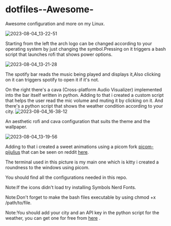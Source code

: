 # dotfiles--Awesome-
Awesome configuration and more on my Linux.

![2023-08-04_13-22-51](https://github.com/husseinhareb/dotfiles--Awesome-/assets/88323940/b4c9ad51-50a4-48bd-9d38-68f132e8ea65)

Starting from the left the arch logo can be changed according to your operating system by just changing the symbol.Pressing on it triggers a bash script that launches rofi that shows power options.

![2023-08-04_13-21-28](https://github.com/husseinhareb/dotfiles--Awesome-/assets/88323940/61a3a116-e3c6-4ebf-bd20-12da5f69b41a)

The spotify bar reads the music being played and displays it,Also clicking on it can triggers spotify to open it if it's not.

On the right there's a cava (Cross-platform Audio Visualizer) implemented into the bar itself written in python. Adding to that i created a custom script that helps the user read the mic volume and muting it by clicking on it.
And there's a python script that shows the weather condition according to your city.
![2023-08-04_16-38-12](https://github.com/husseinhareb/dotfiles--Awesome-/assets/88323940/e2f4d879-d2cd-4253-8b5e-590fae4aed2c)

An aesthetic rofi and cava configuration that suits the theme and the wallpaper.

![2023-08-04_13-19-56](https://github.com/husseinhareb/dotfiles--Awesome-/assets/88323940/47ee972e-d128-4e69-a40b-9e5e9f349b26)

Adding to that i created a sweet animations using a picom fork [picom-pijulius](https://github.com/pijulius/picom) that can be seen on reddit [here](https://www.reddit.com/r/unixporn/comments/15hxhdo/awesome_my_first_awesomewm_rice/?utm_source=share&utm_medium=web2x&context=3).

The terminal used in this picture is my main one which is kitty i created a roundness to the windows using picom.

You should find all the configurations needed in this repo.

Note:If the icons didn't load try installing Symbols Nerd Fonts.

Note:Don't forget to make the bash files executable by using  chmod +x /path/to/file.

Note:You should add your city and an API key in the python script for the weather, you can get one for free from [here](https://openweathermap.org/) .
